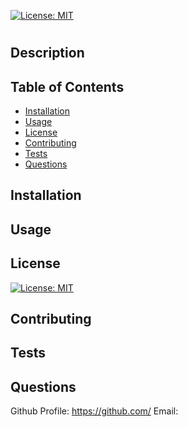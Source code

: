 
[![License: MIT](https://img.shields.io/badge/License-MIT-yellow.svg)](https://opensource.org/licenses/MIT)
# 
## Description

## Table of Contents
* [Installation](#installation)
* [Usage](#usage)
* [License](#license)
* [Contributing](#contributing)
* [Tests](#tests)
* [Questions](#questions)
## Installation

## Usage

## License
[![License: MIT](https://img.shields.io/badge/License-MIT-yellow.svg)](https://opensource.org/licenses/MIT)
## Contributing

## Tests

## Questions

Github Profile: https://github.com/
Email: 
